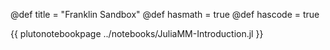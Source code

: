 @def title = "Franklin Sandbox"
@def hasmath = true
@def hascode = true

{{ plutonotebookpage ../notebooks/JuliaMM-Introduction.jl }}

